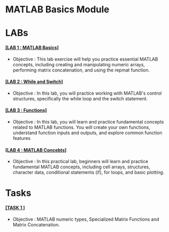 # MATLAB Basics Module
# LABs
 #### [[LAB 1 : MATLAB Basics]](https://github.com/alaaelsawyy/MATLAB/blob/f85093d5bc9a59765438152c2513189db190d3ee/LABs/LAB%201.m)
- Objective : This lab exercise will help you practice essential MATLAB concepts, including creating and manipulating numeric arrays, performing matrix concatenation, and using the repmat function.



 #### [[LAB 2 : While and Switch]](https://github.com/alaaelsawyy/MATLAB/blob/6146b259b197ce388abc128775dfccbb1e1d9dca/LABs/LAB%202.m)
- Objective : In this lab, you will practice working with MATLAB's control structures, specifically the while loop and the switch statement.


 #### [[LAB 3 : Functions]](https://github.com/alaaelsawyy/MATLAB/blob/a869db075422cc40cae17d1909f2ecb35d817c2c/LABs/LAB%203.m)
- Objective : In this lab, you will learn and practice fundamental concepts related to MATLAB functions. You will create your own functions, understand function inputs and outputs, and explore common function features


 #### [[LAB 4 : MATLAB Concebts]](https://github.com/alaaelsawyy/MATLAB/blob/2872d2111ceae14b5061b20cf4fdc1197cab7202/LABs/LAB%204.m)
- Objective : In this practical lab, beginners will learn and practice fundamental MATLAB concepts, including cell arrays, structures, character data, conditional statements (if), for loops, and basic plotting.

# Tasks
 #### [[TASK 1 ]](https://github.com/alaaelsawyy/MATLAB/blob/2a59f91aa9b3ae0e1e96ec69ef177d7670140183/TASK/Task%201.m)
- Objective : MATLAB numeric types, Specialized Matrix Functions and Matrix Concatenation.
